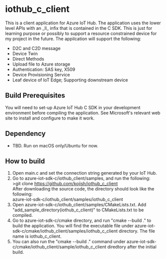 # iothub_c_client
This is a client application for Azure IoT Hub. The application uses the lower level APIs with an \_ll\_ infix that is contained in the C SDK. This is just for learning purpose or possibly to support a resource constrained device for my project in the future. The appilcation will support the following:
* D2C and C2D message
* Device Twin
* Direct Methods
* Upload file to Azure storage
* Authentication: SAS key, X509
* Device Provisioning Service
* Leaf device of IoT Edge; Supporting downstream device

## Build Prerequisites
You will need to set-up Azure IoT Hub C SDK in your development environment before compiling the application. See Microsoft's relevant web site to install and configure to make it work.

## Dependency
* TBD. Run on macOS only/Ubuntu for now.

## How to build
1. Open main.c and set the connection string generated by your IoT Hub.
2. Go to azure-iot-sdk-c/iothub_client/samples, and run the following:  
   \>git clone https://github.com/kojish/iothub_c_client  
   After downloading the source code, the directory should look like the following:  
   azure-iot-sdk-c/iothub_client/samples/iothub_c_client
3. Open azure-iot-sdk-c/iothub_client/samples/CMakeLists.txt. Add "add_sample_directory(iothub_c_client)" to CMakeLists.txt to be compiled.
4. Go to azure-iot-sdk-c/cmake directory, and run "cmake --build ." to build the application. You will find the executable file under azure-iot-sdk-c/cmake/iothub_client/samples/iothub_c_client directory. The file name is iothub_c_client.
5. You can also run the "cmake --build ." command under azure-iot-sdk-c/cmake/iothub_client/sample/iothub_c_client diredtory after the initial build.
